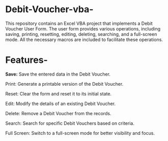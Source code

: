 # Debit-Voucher-vba-
This repository contains an Excel VBA project that implements a Debit Voucher User Form. The user form provides various operations, including saving, printing, resetting, editing, deleting, searching, and a full-screen mode. All the necessary macros are included to facilitate these operations.
# Features-
__Save:__ Save the entered data in the Debit Voucher.

Print: Generate a printable version of the Debit Voucher.

Reset: Clear the form and reset it to its initial state.

Edit: Modify the details of an existing Debit Voucher.

Delete: Remove a Debit Voucher from the records.

Search: Search for specific Debit Vouchers based on criteria.

Full Screen: Switch to a full-screen mode for better visibility and focus.
